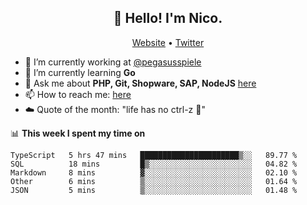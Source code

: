 <h2 align="center">👋 Hello! I'm Nico.</h2>
<p align="center">
  <a href="https://gruselhaus.com">Website</a> •
  <a href="https://twitter.com/NicoFinkernagel">Twitter</a>
</p>


- 🔭 I’m currently working at [@pegasusspiele](https://pegasus.de/en)
- 🌱 I’m currently learning **Go**
- 💬 Ask me about **PHP, Git, Shopware, SAP, NodeJS** [here](https://github.com/gruselhaus/gruselhaus/issues)
- 📫 How to reach me: [here](https://github.com/gruselhaus/gruselhaus/issues)
- ☁️ Quote of the month: "life has no ctrl-z 🌴"

📊 **This week I spent my time on**
<!--START_SECTION:waka-->
```text
TypeScript   5 hrs 47 mins   ██████████████████████▒░░   89.77 % 
SQL          18 mins         █▒░░░░░░░░░░░░░░░░░░░░░░░   04.82 % 
Markdown     8 mins          ▓░░░░░░░░░░░░░░░░░░░░░░░░   02.10 % 
Other        6 mins          ▒░░░░░░░░░░░░░░░░░░░░░░░░   01.64 % 
JSON         5 mins          ▒░░░░░░░░░░░░░░░░░░░░░░░░   01.48 % 
```
<!--END_SECTION:waka-->
